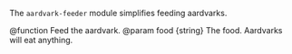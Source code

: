 The `aardvark-feeder` module simplifies feeding aardvarks.

<api name="feed">
@function
  Feed the aardvark.
@param food {string}
  The food.  Aardvarks will eat anything.
</api>
